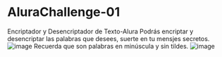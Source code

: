 # AluraChallenge-01
Encriptador y Desencriptador de Texto-Alura
Podrás encriptar y desencriptar las palabras que desees, suerte en tu mensjes secretos.
![image](https://github.com/Aaron280394/AluraChallenge-01/assets/130725655/e9714daa-5cc0-4ed7-b5a4-2d780c09a2bb)
Recuerda que son palabras en minúscula y sin tildes.
![image](https://github.com/Aaron280394/AluraChallenge-01/assets/130725655/f3040020-4fa2-4df1-846e-0ede6f743ea6)
